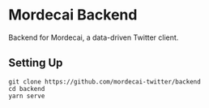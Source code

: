 # Mordecai Backend

Backend for Mordecai, a data-driven Twitter client.

## Setting Up

```
git clone https://github.com/mordecai-twitter/backend
cd backend
yarn serve
```